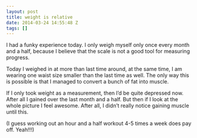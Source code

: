```yaml
---
layout: post
title: weight is relative
date: 2014-03-24 14:55:48 Z
tags: []
---
```

I had a funky experience today. I only weigh myself only once every month and a half, because I believe that the scale is not a good tool for measuring progress.

Today I weighed in at more than last time around, at the same time, I am wearing one waist size smaller than the last time as well. The only way this is possible is that I managed to convert a bunch of fat into muscle.

If I only took weight as a measurement, then I’d be quite depressed now. After all I gained over the last month and a half. But then if I look at the whole picture I feel awesome. After all, I didn’t really notice gaining muscle until this.

(I guess working out an hour and a half workout 4-5 times a week does pay off. Yeah!!!)
